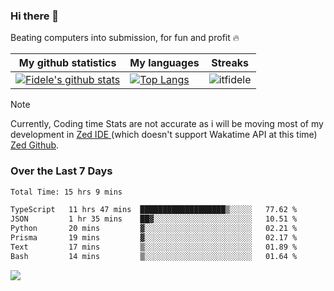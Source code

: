 ### Hi there 👋
<p>Beating computers into submission, for fun and profit 🔥</p>

|My github statistics|My languages|Streaks|
|-|-|-|
|[![Fidele's github stats](https://github-readme-stats.vercel.app/api?username=itfidele&count_private=true&show_icons=true&theme=dark&hide_title=true)](https://github.com/itfidele)|[![Top Langs](https://github-readme-stats.vercel.app/api/top-langs/?username=itfidele&show_icons=true&langs_count=8&theme=dark&layout=compact&hide_title=true)](https://github.com/itfidele)|![itfidele](https://github-readme-streak-stats.herokuapp.com/?user=itfidele&theme=dark)

> [!NOTE]  
> Currently, Coding time Stats are not accurate as i will be moving most of my development in <a href="https://zed.dev" target="_blank"> Zed IDE </a> (which doesn't support Wakatime API at this time) <a href="https://github.com/zed-industries/zed">Zed Github</a>.

### Over the Last 7 Days
<!--START_SECTION:waka-->

```txt
Total Time: 15 hrs 9 mins

TypeScript   11 hrs 47 mins  ███████████████████▒░░░░░   77.62 %
JSON         1 hr 35 mins    ██▓░░░░░░░░░░░░░░░░░░░░░░   10.51 %
Python       20 mins         ▓░░░░░░░░░░░░░░░░░░░░░░░░   02.21 %
Prisma       19 mins         ▓░░░░░░░░░░░░░░░░░░░░░░░░   02.17 %
Text         17 mins         ▒░░░░░░░░░░░░░░░░░░░░░░░░   01.89 %
Bash         14 mins         ▒░░░░░░░░░░░░░░░░░░░░░░░░   01.64 %
```

<!--END_SECTION:waka-->



![](https://komarev.com/ghpvc/?username=itfidele)
